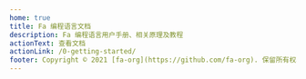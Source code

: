 ```yaml
---
home: true
title: Fa 编程语言文档
description: Fa 编程语言用户手册、相关原理及教程
actionText: 查看文档
actionLink: /0-getting-started/
footer: Copyright © 2021 [fa-org](https://github.com/fa-org). 保留所有权利
---
```

